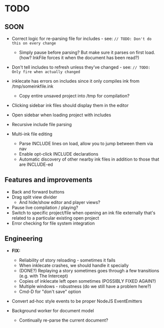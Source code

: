 # TODO

## SOON

* Correct logic for re-parsing file for includes - see: `// TODO: Don't do this on every change`
    * Simply pause before parsing? But make sure it parses on first load. (how? InkFile forces it when the document has been read?)

* Don't tell includes to refresh unless they've changed - see: `// TODO: Only fire when actually changed`

* inklecate has errors on includes since it only compiles ink from /tmp/someinkfile.ink
    * Copy entire unsaved project into /tmp for compilation?

* Clicking sidebar ink files should display them in the editor

* Open sidebar when loading project with includes

* Recursive include file parsing

* Multi-ink file editing
    * Parse INCLUDE lines on load, allow you to jump between them via nav
    * Enable opt-click INCLUDE declarations
    * Automatic discovery of other nearby ink files in addition to those that are INCLUDE-ed

## Features and improvements

* Back and forward buttons
* Drag split view divider
    * And hide/show editor and player views?
* Pause live compilation / playing?
* Switch to specific project/file when opening an ink file externally that's related to a particular existing open project
* Error checking for file system integration

## Engineering

* **FIX:**
    * Reliability of story reloading - sometimes it fails
    * When inklecate crashes, we should handle it specially
    * (DONE?) Replaying a story sometimes goes through a few transitions (e.g. with The Intercept)
    * Copies of inklecate left open sometimes (POSSIBLY FIXED AGAIN?)
    * Multiple windows - robustness (do we still have a problem here?)
    * Cmd-D for "don't save" option

* Convert ad-hoc style events to be proper NodeJS EventEmitters

* Background worker for document model
    * Continually re-parse the current document?